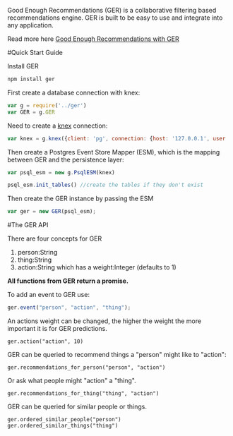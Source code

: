 Good Enough Recommendations (GER) is a collaborative filtering based recommendations engine.
GER is built to be easy to use and integrate into any application.

Read more here [Good Enough Recommendations with GER](http://maori.geek.nz/post/good_enough_recomendations_with_ger)

#Quick Start Guide

Install GER

```bash
npm install ger
```

First create a database connection with knex:

```javascript
var g = require('../ger')
var GER = g.GER
```

Need to create a [knex](http://knexjs.org/) connection:

```javascript
var knex = g.knex({client: 'pg', connection: {host: '127.0.0.1', user : 'root', password : 'root', database : 'ger'}})
```

Then create a Postgres Event Store Mapper (ESM), which is the mapping between GER and the persistence layer:

```javascript
var psql_esm = new g.PsqlESM(knex)

psql_esm.init_tables() //create the tables if they don't exist
```

Then create the GER instance by passing the ESM

```javascript
var ger = new GER(psql_esm);
```

#The GER API

There are four concepts for GER

1. person:String 
2. thing:String
3. action:String which has a weight:Integer (defaults to 1)

**All functions from GER return a promise.**

To add an event to GER use:

```javascript
ger.event("person", "action", "thing");
```

An actions weight can be changed, the higher the weight the more important it is for GER predictions.

```
ger.action("action", 10)
```

GER can be queried to recommend things a "person" might like to "action":

```
ger.recommendations_for_person("person", "action")
```

Or ask what people might "action" a "thing".

```
ger.recommendations_for_thing("thing", "action")
```

GER can be queried for similar people or things.

```
ger.ordered_similar_people("person")
ger.ordered_similar_things("thing")
```


